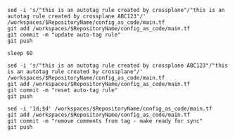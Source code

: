 ```{ "name": "change tag description" }
sed -i 's/"this is an autotag rule created by crossplane"/"this is an autotag rule created by crossplane ABC123"/' /workspaces/$RepositoryName/config_as_code/main.tf
git add /workspaces/$RepositoryName/config_as_code/main.tf
git commit -m "update auto-tag rule"
git push
```

```{ "name": "wait for crossplane to sync" }
sleep 60
```

```{ "name": "reset tag description" }
sed -i 's/"this is an autotag rule created by crossplane ABC123"/"this is an autotag rule created by crossplane"/' /workspaces/$RepositoryName/config_as_code/main.tf
git add /workspaces/$RepositoryName/config_as_code/main.tf
git commit -m "reset auto-tag rule"
git push
```

```{ "name": "remove comments from tag" }
sed -i '1d;$d' /workspaces/$RepositoryName/config_as_code/main.tf
git add /workspaces/$RepositoryName/config_as_code/main.tf
git commit -m "remove comments from tag - make ready for sync"
git push
```
